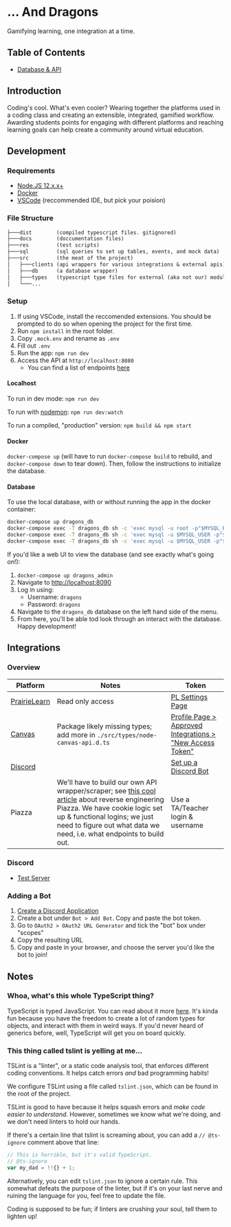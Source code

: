 # ... And Dragons

Gamifying learning, one integration at a time.

## Table of Contents

- [Database & API](./docs/ARCHITECTURE.md)

## Introduction

Coding's cool. What's even cooler? Wearing together the platforms used in a coding class and creating an extensible, integrated, gamified workflow. Awarding students points for engaging with different platforms and reaching learning goals can help create a community around virtual education.

## Development

### Requirements

- [Node.JS 12.x.x+](https://nodejs.org/en/download/)
- [Docker](https://docs.docker.com/engine/install/)
- [VSCode](https://code.visualstudio.com/download) (reccommended IDE, but pick your poision)

### File Structure

```txt
├───dist        (compiled typescript files. gitignored)
├───docs        (doccumentation files)
├───res         (test scripts)
├───sql         (sql queries to set up tables, events, and mock data)
├───src         (the meat of the project)
│   ├───clients (api wrappers for various integrations & external apis)
│   ├───db      (a database wrapper)
│   ├───types   (typescript type files for external (aka not our) modules)
│   └───...
```

### Setup

1. If using VSCode, install the reccomended extensions. You should be prompted to do so when opening the project for the first time.
2. Run `npm install` in the root folder.
3. Copy `.mock.env` and rename as `.env`
4. Fill out `.env`
5. Run the app: `npm run dev`
6. Access the API at `http://localhost:8080`
   - You can find a list of endpoints [here](./docs/ARCHITECTURE.md#api)

#### Localhost

To run in dev mode: `npm run dev`

To run with [nodemon](https://nodemon.io/): `npm run dev:watch`

To run a compiled, "production" version: `npm build && npm start`

#### Docker

`docker-compose up` (will have to run `docker-compose build` to rebuild, and `docker-compose down` to tear down). Then, follow the instructions to initialize the database.

#### Database

To use the local database, with or without running the app in the docker container:

```bash
docker-compose up dragons_db
docker-compose exec -T dragons_db sh -c 'exec mysql -u root -p"$MYSQL_ROOT_PASSWORD" -D $MYSQL_DATABASE' < ./sql/tables.sql
docker-compose exec -T dragons_db sh -c 'exec mysql -u $MYSQL_USER -p"$MYSQL_PASSWORD" -D $MYSQL_DATABASE' < ./sql/events.sql
docker-compose exec -T dragons_db sh -c 'exec mysql -u $MYSQL_USER -p"$MYSQL_PASSWORD" -D $MYSQL_DATABASE' < ./sql/mocks.sql
```

If you'd like a web UI to view the database (and see exactly what's going on!):

1. `docker-compose up dragons_admin`
2. Navigate to <http://localhost:8090>
3. Log in using:
   - Username: `dragons`
   - Password: `dragons`
4. Navigate to the `dragons_db` database on the left hand side of the menu.
5. From here, you'll be able tod look through an interact with the database. Happy development!

## Integrations

### Overview

| Platform                                                           | Notes                                                                                                                                                                                                                                                                                                 | Token                                                                                               |
| ------------------------------------------------------------------ | ----------------------------------------------------------------------------------------------------------------------------------------------------------------------------------------------------------------------------------------------------------------------------------------------------- | --------------------------------------------------------------------------------------------------- |
| [PrairieLearn](https://prairielearn.readthedocs.io/en/latest/api/) | Read only access                                                                                                                                                                                                                                                                                      | [PL Settings Page](https://ca.prairielearn.org/pl/settings)                                         |
| [Canvas](https://canvas.instructure.com/doc/api/)                  | Package likely missing types; add more in `./src/types/node-canvas-api.d.ts`                                                                                                                                                                                                                          | [Profile Page > Approved Integrations > "New Access Token"](https://canvas.ubc.ca/profile/settings) |
| [Discord](https://discordjs.guide/)                                |                                                                                                                                                                                                                                                                                                       | [Set up a Discord Bot](https://discordjs.guide/preparations/setting-up-a-bot-application.html)      |
| Piazza                                                             | We'll have to build our own API wrapper/scraper; see [this cool article](https://hfaran.me/posts/reverse-engineering-piazzas-api/) about reverse engineering Piazza. We have cookie logic set up & functional logins; we just need to figure out what data we need, i.e. what endpoints to build out. | Use a TA/Teacher login & username                                                                   |

### Discord

- [Test Server](https://discord.gg/Fk3tk3n)

### Adding a Bot

1. [Create a Discord Application](https://discord.com/developers/applications)
2. Create a bot under `Bot > Add Bot`. Copy and paste the bot token.
3. Go to `OAuth2 > OAuth2 URL Generator` and tick the "bot" box under "scopes"
4. Copy the resulting URL
5. Copy and paste in your browser, and choose the server you'd like the bot to join!

## Notes

### Whoa, what's this whole TypeScript thing?

TypeScript is typed JavaScript. You can read about it more [here](https://www.typescriptlang.org/docs/handbook/typescript-in-5-minutes.html). It's kinda fun because you have the freedom to create a lot of random types for objects, and interact with them in weird ways. If you'd never heard of generics before, well, TypeScript will get you on board quickly.

### This thing called tslint is yelling at me...

TSLint is a "linter", or a static code analysis tool, that enforces different coding conventions. It helps catch errors _and_ bad programming habits!

We configure TSLint using a file called `tslint.json`, which can be found in the root of the project.

TSLint is good to have because it helps squash errors and _make code easier to understand_. However, sometimes we know what we're doing, and we don't need linters to hold our hands.

If there's a certain line that tslint is screaming about, you can add a `// @ts-ignore` comment above that line:

```ts
// This is horrible, but it's valid TypeScript.
// @ts-ignore
var my_dad = !!{} + 1;
```

Alternatively, you can edit `tslint.json` to ignore a certain rule. This somewhat defeats the purpose of the linter, but if it's on your last nerve and ruining the language for you, feel free to update the file.

Coding is supposed to be fun; if linters are crushing your soul, tell them to lighten up!
